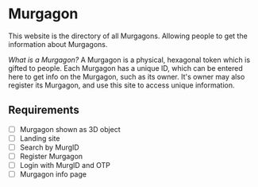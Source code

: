 # Murgagon

This website is the directory of all Murgagons. Allowing people to get the information about Murgagons.

_What is a Murgagon?_
A Murgagon is a physical, hexagonal token which is gifted to people.
Each Murgagon has a unique ID, which can be entered here to get info on the Murgagon, such as its owner.
It's owner may also register its Murgagon, and use this site to access unique information.

## Requirements

- [ ] Murgagon shown as 3D object
- [ ] Landing site
- [ ] Search by MurgID
- [ ] Register Murgagon
- [ ] Login with MurgID and OTP
- [ ] Murgagon info page

